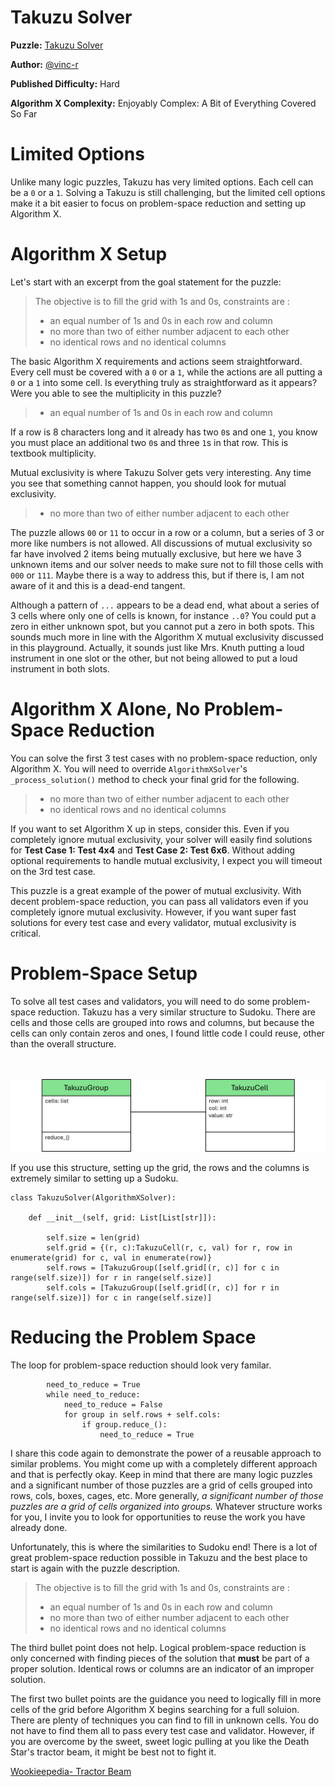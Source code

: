 # Takuzu Solver

__Puzzle:__ [Takuzu Solver](https://www.codingame.com/training/hard/takuzu-solver)

__Author:__ [@vinc-r](https://www.codingame.com/profile/fb82e6cef7c3f73e81256761a6cac2043494314)

__Published Difficulty:__ Hard

__Algorithm X Complexity:__ Enjoyably Complex: A Bit of Everything Covered So Far

# Limited Options

Unlike many logic puzzles, Takuzu has very limited options. Each cell can be a `0` or a `1`. Solving a Takuzu is still challenging, but the limited cell options make it a bit easier to focus on problem-space reduction and setting up Algorithm X.

# Algorithm X Setup

Let's start with an excerpt from the goal statement for the puzzle:

>The objective is to fill the grid with 1s and 0s, constraints are :
> - an equal number of 1s and 0s in each row and column
> - no more than two of either number adjacent to each other
> - no identical rows and no identical columns

The basic Algorithm X requirements and actions seem straightforward. Every cell must be covered with a `0` or a `1`, while the actions are all putting a `0` or a `1` into some cell. Is everything truly as straightforward as it appears? Were you able to see the multiplicity in this puzzle?

>- an equal number of 1s and 0s in each row and column

If a row is 8 characters long and it already has two `0`s and one `1`, you know you must place an additional two `0`s and three `1`s in that row. This is textbook multiplicity.

Mutual exclusivity is where Takuzu Solver gets very interesting. Any time you see that something cannot happen, you should look for mutual exclusivity.

> - no more than two of either number adjacent to each other

The puzzle allows `00` or `11` to occur in a row or a column, but a series of 3 or more like numbers is not allowed. All discussions of mutual exclusivity so far have involved 2 items being mutually exclusive, but here we have 3 unknown items and our solver needs to make sure not to fill those cells with `000` or `111`. Maybe there is a way to address this, but if there is, I am not aware of it and this is a dead-end tangent.

Although a pattern of `...` appears to be a dead end, what about a series of 3 cells where only one of cells is known, for instance `..0`? You could put a zero in either unknown spot, but you cannot put a zero in both spots. This sounds much more in line with the Algorithm X mutual exclusivity discussed in this playground. Actually, it sounds just like Mrs. Knuth putting a loud instrument in one slot or the other, but not being allowed to put a loud instrument in both slots.

# Algorithm X Alone, No Problem-Space Reduction

You can solve the first 3 test cases with no problem-space reduction, only Algorithm X. You will need to override `AlgorithmXSolver`'s `_process_solution()` method to check your final grid for the following.

> - no more than two of either number adjacent to each other
> - no identical rows and no identical columns

If you want to set Algorithm X up in steps, consider this. Even if you completely ignore mutual exclusivity, your solver will easily find solutions for __Test Case 1: Test 4x4__ and __Test Case 2: Test 6x6__. Without adding optional requirements to handle mutual exclusivity, I expect you will timeout on the 3rd test case.

This puzzle is a great example of the power of mutual exclusivity. With decent problem-space reduction, you can pass all validators even if you completely ignore mutual exclusivity. However, if you want super fast solutions for every test case and every validator, mutual exclusivity is critical.


# Problem-Space Setup

To solve all test cases and validators, you will need to do some problem-space reduction. Takuzu has a very similar structure to Sudoku. There are cells and those cells are grouped into rows and columns, but because the cells can only contain zeros and ones, I found little code I could reuse, other than the overall structure.

<BR><BR>
![Takuzu Classes](TakuzuClasses.png)
<BR>

If you use this structure, setting up the grid, the rows and the columns is extremely similar to setting up a Sudoku.


```
class TakuzuSolver(AlgorithmXSolver):

    def __init__(self, grid: List[List[str]]):

        self.size = len(grid)
        self.grid = {(r, c):TakuzuCell(r, c, val) for r, row in enumerate(grid) for c, val in enumerate(row)}
        self.rows = [TakuzuGroup([self.grid[(r, c)] for c in range(self.size)]) for r in range(self.size)]
        self.cols = [TakuzuGroup([self.grid[(r, c)] for r in range(self.size)]) for c in range(self.size)]
```

# Reducing the Problem Space

The loop for problem-space reduction should look very familar.

```
        need_to_reduce = True
        while need_to_reduce:
            need_to_reduce = False
            for group in self.rows + self.cols:
                if group.reduce_():
                    need_to_reduce = True
```

I share this code again to demonstrate the power of a reusable approach to similar problems. You might come up with a completely different approach and that is perfectly okay. Keep in mind that there are many logic puzzles and a significant number of those puzzles are a grid of cells grouped into rows, cols, boxes, cages, etc. More generally,  _a significant number of those puzzles are a grid of cells organized into groups._ Whatever structure works for you, I invite you to look for opportunities to reuse the work you have already done.

Unfortunately, this is where the similarities to Sudoku end! There is a lot of great problem-space reduction possible in Takuzu and the best place to start is again with the puzzle description.

>The objective is to fill the grid with 1s and 0s, constraints are :
> - an equal number of 1s and 0s in each row and column
> - no more than two of either number adjacent to each other
> - no identical rows and no identical columns

The third bullet point does not help. Logical problem-space reduction is only concerned with finding pieces of the solution that __must__ be part of a proper solution. Identical rows or columns are an indicator of an improper solution.

The first two bullet points are the guidance you need to logically fill in more cells of the grid before Algorithm X begins searching for a full soluion. There are plenty of techniques you can find to fill in unknown cells. You do not have to find them all to pass every test case and validator. However, if you are overcome by the sweet, sweet logic pulling at you like the Death Star's tractor beam, it might be best not to fight it.

[Wookieepedia- Tractor Beam](https://starwars.fandom.com/wiki/Tractor_beam/Legends)
